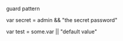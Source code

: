 
guard pattern

var secret = admin && "the secret password"

var test = some.var || "default value"

